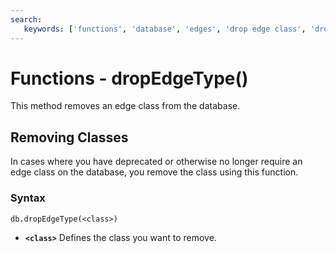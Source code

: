 ```yaml
---
search:
   keywords: ['functions', 'database', 'edges', 'drop edge class', 'drop edge type', 'delete class', 'dropEdgeType']
---
```


# Functions - dropEdgeType()

This method removes an edge class from the database.

## Removing Classes

In cases where you have deprecated or otherwise no longer require an edge class on the database, you remove the class using this function.

### Syntax

```
db.dropEdgeType(<class>)
```

- **`<class>`** Defines the class you want to remove.
